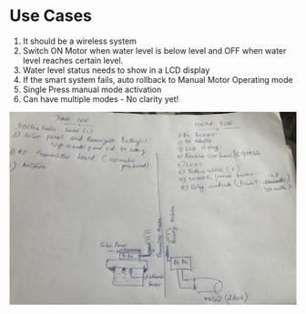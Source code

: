 # Use Cases

1. It should be a wireless system
2. Switch ON Motor when water level is below level and OFF when water level reaches certain level.
3. Water level status needs to show in a LCD display
4. If the smart system fails, auto rollback to Manual Motor Operating mode
5. Single Press manual mode activation
6. Can have multiple modes - No clarity yet!

![Rough Sketch](images/RoughSketch.jpg)
